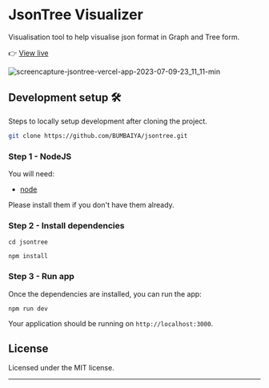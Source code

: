 # JsonTree Visualizer

Visualisation tool to help visualise json format in Graph and Tree form.

👉 [View live](https://jsontree.vercel.app/)

![screencapture-jsontree-vercel-app-2023-07-09-23_11_11-min](https://github.com/BUMBAIYA/jsontree/assets/85615075/61b996cc-e68c-458b-be5c-5a07a4419337)

## Development setup 🛠

Steps to locally setup development after cloning the project.

```sh
git clone https://github.com/BUMBAIYA/jsontree.git
```

### Step 1 - NodeJS

You will need:

- [node](https://nodejs.org/)

Please install them if you don't have them already.

### Step 2 - Install dependencies

```shell
cd jsontree
```

```shell
npm install
```

### Step 3 - Run app

Once the dependencies are installed, you can run the app:

```shell
npm run dev
```

Your application should be running on `http://localhost:3000`.

## License

Licensed under the MIT license.

---
